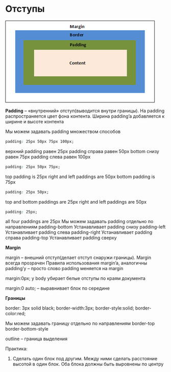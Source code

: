 # Отступы

![Модифицированный список](pics/03_margin_and_paddings/margins_padding_border.gif)

**Padding** – «внутренний» отступ(выводится внутри границы). На padding распространяется цвет фона контента. Ширина padding’a добавляется к ширине и высоте контента

Мы можем задавать padding множеством способов
```css
padding: 25px 50px 75px 100px;
```
верхний padding равен 25px
padding справа равен 50px
bottom снизу равен 75px
padding слева равен 100px

```css
padding: 25px 50px 75px;
```
top padding is 25px
right and left paddings are 50px
bottom padding is 75px

```css
padding: 25px 50px;
```
top and bottom paddings are 25px
right and left paddings are 50px

```css
padding: 25px;
```
all four paddings are 25px
Мы можем задавать padding отдельно по направлениям
padding-bottom
Устанавливает padding снизу
padding-left
Устанавливает padding слева
padding-right
Устанавливает padding справа
padding-top
Устанавливает padding сверху


**Margin**

margin – внешний отступ(делает отступ снаружи границы). Margin всегда прозрачен
Правила использования margin’a, аналогичны padding’у – просто слово padding меняется на margin



margin:0px; у body убирает белые отступы по краям документа

margin:0 auto; – выравнивает блок по середине

**Границы**

border: 3px solid black;
border-width:3px;
border-style:solid;
border-color:red;

Мы можем задавать границу отдельно по направлениям
border-top
border-bottom-style

outline – граница выделения


Практика:
1) Сделать один блок под другим. Между ними сделать расстояние высотой в один блок. Оба блока должны быть выровнены по центру
